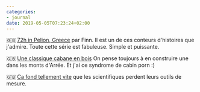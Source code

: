```yaml
---
categories:
- journal
date: 2019-05-05T07:23:24+02:00
---
```


🇬🇧 [72h in Pelion, Greece](http://www.madebyfinn.com/72hrs-in-pelion) par Finn. Il est un de ces conteurs d'histoires que j'admire. Toute cette série est fabuleuse. Simple et puissante.


🇬🇧 [Une classique cabane en bois](https://huckberry.com/journal/posts/lake-placid-cabin) On pense toujours à en construire une dans les monts d'Arrée. Et j'ai ce syndrome de cabin porn :)


🇬🇧 [Ca fond tellement vite](https://www.cbc.ca/news/technology/permafrost-melting-1.5119767) que les scientifiques perdent leurs outils de mesure.
